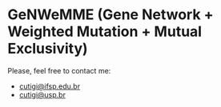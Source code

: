 # GeNWeMME (Gene Network + Weighted Mutation + Mutual Exclusivity)

Please, feel free to contact me: 
 - cutigi@ifsp.edu.br
 - cutigi@usp.br
